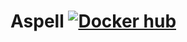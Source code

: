 # Aspell [![Docker hub](https://img.shields.io/docker/pulls/jnonino/aspell.svg)](https://hub.docker.com/r/jnonino/aspell/)
